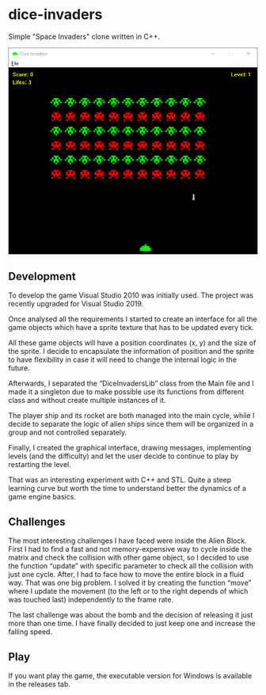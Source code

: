 # dice-invaders

Simple "Space Invaders" clone written in C++.

![demo](https://github.com/kingcla/dice-invaders/blob/master/demo/screen.png)

## Development

To develop the game Visual Studio 2010 was initially used. The project was recently upgraded for Visual Studio 2019.

Once analysed all the requirements I started to create an interface for all the game objects which have a sprite texture that has to be updated every tick.

All these game objects will have a position coordinates (x, y) and the size of the sprite. I decide to encapsulate the information of position and the sprite to have flexibility in case it will need to change the internal logic in the future.

Afterwards, I separated the “DiceInvadersLib” class from the Main file and I made it a singleton due to make possible use its functions from different class and without create multiple instances of it.

The player ship and its rocket are both managed into the main cycle, while I decide to separate the logic of alien ships since them will be organized in a group and not controlled separately.

Finally, I created the graphical interface, drawing messages, implementing levels (and the difficulty) and let the user decide to continue to play by restarting the level.

That was an interesting experiment with C++ and STL. Quite a steep learning curve but worth the time to understand better the dynamics of a game engine basics.

## Challenges

The most interesting challenges I have faced were inside the Alien Block. First I had to find a fast and not memory-expensive way to cycle inside the matrix and check the collision with other game object, so I decided to use the function “update” with specific parameter to check all the collision with just one cycle. After, I had to face how to move the entire block in a fluid way. That was one big problem. I solved it by creating the function “move” where I update the movement (to the left or to the right depends of which was touched last) independently to the frame rate.

The last challenge was about the bomb and the decision of releasing it just more than one time. I have finally decided to just keep one and increase the falling speed.

## Play

If you want play the game, the executable version for Windows is available in the releases tab.
